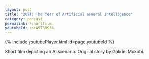 ```yaml
---
layout: post
title: "2024: The Year of Artificial General Intelligence"
category: podcast
permalink: /shortfilm
youtubeId: tpcA5T5QS30
---
```


{% include youtubePlayer.html id=page.youtubeId %}

Short film depicting an AI scenario. Original story by Gabriel Mukobi.